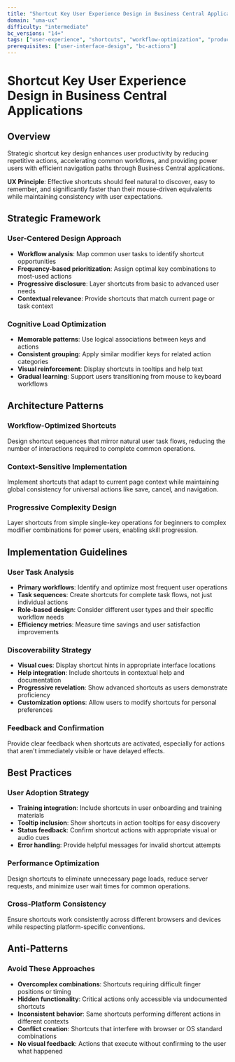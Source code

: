 ```yaml
---
title: "Shortcut Key User Experience Design in Business Central Applications"
domain: "uma-ux"
difficulty: "intermediate"
bc_versions: "14+"
tags: ["user-experience", "shortcuts", "workflow-optimization", "productivity", "interface-design"]
prerequisites: ["user-interface-design", "bc-actions"]
---
```

# Shortcut Key User Experience Design in Business Central Applications

## Overview

Strategic shortcut key design enhances user productivity by reducing repetitive actions, accelerating common workflows, and providing power users with efficient navigation paths through Business Central applications.

**UX Principle**: Effective shortcuts should feel natural to discover, easy to remember, and significantly faster than their mouse-driven equivalents while maintaining consistency with user expectations.

## Strategic Framework

### User-Centered Design Approach
- **Workflow analysis**: Map common user tasks to identify shortcut opportunities
- **Frequency-based prioritization**: Assign optimal key combinations to most-used actions
- **Progressive disclosure**: Layer shortcuts from basic to advanced user needs
- **Contextual relevance**: Provide shortcuts that match current page or task context

### Cognitive Load Optimization
- **Memorable patterns**: Use logical associations between keys and actions
- **Consistent grouping**: Apply similar modifier keys for related action categories
- **Visual reinforcement**: Display shortcuts in tooltips and help text
- **Gradual learning**: Support users transitioning from mouse to keyboard workflows

## Architecture Patterns

### Workflow-Optimized Shortcuts
Design shortcut sequences that mirror natural user task flows, reducing the number of interactions required to complete common operations.

### Context-Sensitive Implementation
Implement shortcuts that adapt to current page context while maintaining global consistency for universal actions like save, cancel, and navigation.

### Progressive Complexity Design
Layer shortcuts from simple single-key operations for beginners to complex modifier combinations for power users, enabling skill progression.

## Implementation Guidelines

### User Task Analysis
- **Primary workflows**: Identify and optimize most frequent user operations
- **Task sequences**: Create shortcuts for complete task flows, not just individual actions
- **Role-based design**: Consider different user types and their specific workflow needs
- **Efficiency metrics**: Measure time savings and user satisfaction improvements

### Discoverability Strategy
- **Visual cues**: Display shortcut hints in appropriate interface locations
- **Help integration**: Include shortcuts in contextual help and documentation
- **Progressive revelation**: Show advanced shortcuts as users demonstrate proficiency
- **Customization options**: Allow users to modify shortcuts for personal preferences

### Feedback and Confirmation
Provide clear feedback when shortcuts are activated, especially for actions that aren't immediately visible or have delayed effects.

## Best Practices

### User Adoption Strategy
- **Training integration**: Include shortcuts in user onboarding and training materials
- **Tooltip inclusion**: Show shortcuts in action tooltips for easy discovery
- **Status feedback**: Confirm shortcut actions with appropriate visual or audio cues
- **Error handling**: Provide helpful messages for invalid shortcut attempts

### Performance Optimization
Design shortcuts to eliminate unnecessary page loads, reduce server requests, and minimize user wait times for common operations.

### Cross-Platform Consistency
Ensure shortcuts work consistently across different browsers and devices while respecting platform-specific conventions.

## Anti-Patterns

### Avoid These Approaches
- **Overcomplex combinations**: Shortcuts requiring difficult finger positions or timing
- **Hidden functionality**: Critical actions only accessible via undocumented shortcuts
- **Inconsistent behavior**: Same shortcuts performing different actions in different contexts
- **Conflict creation**: Shortcuts that interfere with browser or OS standard combinations
- **No visual feedback**: Actions that execute without confirming to the user what happened

